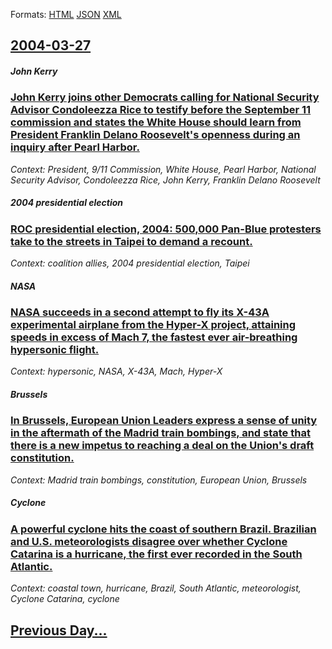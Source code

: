 
Formats: [HTML](2004/03/27/index.html)  [JSON](2004/03/27/index.json)  [XML](2004/03/27/index.xml)  

## [2004-03-27](/news/2004/03/27/index.md)

##### John Kerry
### [ John Kerry joins other Democrats calling for National Security Advisor Condoleezza Rice to testify before the September 11 commission and states the White House should learn from President Franklin Delano Roosevelt's openness during an inquiry after Pearl Harbor. ](/news/2004/03/27/john-kerry-joins-other-democrats-calling-for-national-security-advisor-condoleezza-rice-to-testify-before-the-september-11-commission-and-s.md)
_Context: President, 9/11 Commission, White House, Pearl Harbor, National Security Advisor, Condoleezza Rice, John Kerry, Franklin Delano Roosevelt_

##### 2004 presidential election
### [ ROC presidential election, 2004: 500,000 Pan-Blue protesters take to the streets in Taipei to demand a recount. ](/news/2004/03/27/roc-presidential-election-2004-500-000-pan-blue-protesters-take-to-the-streets-in-taipei-to-demand-a-recount.md)
_Context: coalition allies, 2004 presidential election, Taipei_

##### NASA
### [ NASA succeeds in a second attempt to fly its X-43A experimental airplane from the Hyper-X project, attaining speeds in excess of Mach 7, the fastest ever air-breathing hypersonic flight. ](/news/2004/03/27/nasa-succeeds-in-a-second-attempt-to-fly-its-x-43a-experimental-airplane-from-the-hyper-x-project-attaining-speeds-in-excess-of-mach-7-th.md)
_Context: hypersonic, NASA, X-43A, Mach, Hyper-X_

##### Brussels
### [ In Brussels, European Union Leaders express a sense of unity in the aftermath of the Madrid train bombings, and state that there is a new impetus to reaching a deal on the Union's draft constitution. ](/news/2004/03/27/in-brussels-european-union-leaders-express-a-sense-of-unity-in-the-aftermath-of-the-madrid-train-bombings-and-state-that-there-is-a-new-i.md)
_Context: Madrid train bombings, constitution, European Union, Brussels_

##### Cyclone
### [ A powerful cyclone hits the coast of southern Brazil. Brazilian and U.S. meteorologists disagree over whether Cyclone Catarina is a hurricane, the first ever recorded in the South Atlantic. ](/news/2004/03/27/a-powerful-cyclone-hits-the-coast-of-southern-brazil-brazilian-and-u-s-meteorologists-disagree-over-whether-cyclone-catarina-is-a-hurrica.md)
_Context: coastal town, hurricane, Brazil, South Atlantic, meteorologist, Cyclone Catarina, cyclone_

## [Previous Day...](/news/2004/03/26/index.md)

